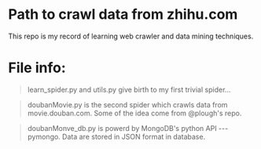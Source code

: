 # Path to crawl data from zhihu.com

This repo is my record of learning web crawler and data mining techniques.

# File info:

> learn_spider.py and utils.py give birth to my first trivial spider...
    
> doubanMovie.py is the second spider which crawls data from movie.douban.com. Some of the idea come from @plough's repo.

> doubanMonve_db.py is powerd by MongoDB's python API --- pymongo. Data are stored in JSON format in database.
